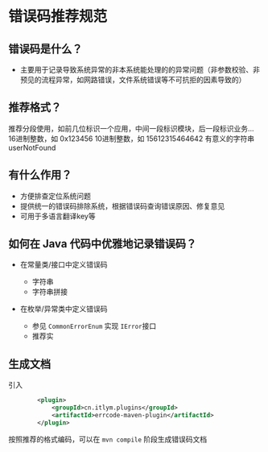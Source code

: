 # 错误码推荐规范

## 错误码是什么？
- 主要用于记录导致系统异常的非本系统能处理的的异常问题（非参数校验、非预见的流程异常，如网路错误，文件系统错误等不可抗拒的因素导致的）

## 推荐格式？
推荐分段使用，如前几位标识一个应用，中间一段标识模块，后一段标识业务...
16进制整数，如 0x123456
10进制整数，如 15612315464642
有意义的字符串 userNotFound

## 有什么作用？
- 方便排查定位系统问题
- 提供统一的错误码排除系统，根据错误码查询错误原因、修复意见
- 可用于多语言翻译key等

## 如何在 Java 代码中优雅地记录错误码？
- 在常量类/接口中定义错误码
    - 字符串
    - 字符串拼接
    
- 在枚举/异常类中定义错误码
    - 参见 `CommonErrorEnum` 实现 `IError`接口
    - 推荐实
    
## 生成文档
引入 
```xml
        <plugin>
            <groupId>cn.itlym.plugins</groupId>
            <artifactId>errcode-maven-plugin</artifactId>
        </plugin>
```
按照推荐的格式编码，可以在 `mvn compile` 阶段生成错误码文档
